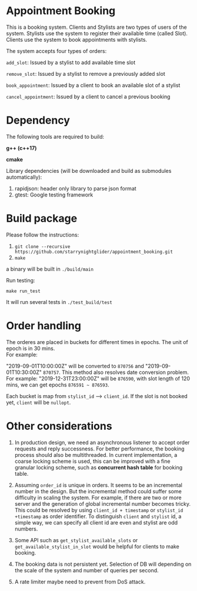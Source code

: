 # Appointment Booking
This is a booking system. Clients and Stylists are two types of users of the system. Stylists use the system to register their available time (called ​Slot​). Clients use the system to book appointments with stylists.

The system accepts four types of orders:

  `add_slot​`: Issued by a stylist to add available time slot
  
  `remove_slot​`: Issued by a stylist to remove a previously added slot

  `book_appointment​`: Issued by a client to book an available slot of a stylist
  
  `cancel_appointment​`: Issued by a client to cancel a previous booking

# Dependency
The following tools are required to build:

**g++ (c++17)** 

**cmake**

Library dependencies (will be downloaded and build as submodules automatically):
1. rapidjson: header only library to parse json format
2. gtest: Google testing framework

# Build package
Please follow the instructions:

1. `git clone --recursive https://github.com/starrynightglider/appointment_booking.git`
2. `make`

a binary will be built in `./build/main`

Run testing:

`make run_test` 

It will run several tests in `./test_build/test`

# Order handling
The orderes are placed in buckets for different times in epochs. The unit of epoch is in 30 mins.    
For example: 

"2019-09-01T10:00:00Z" will be converted to `870756` and "2019-09-01T10:30:00Z" `870757`. This method also resolves date conversion problem. For example: "2019-12-31T23:00:00Z" will be `876590`, with slot length of 120 mins, we can get epochs `876591 ~ 876593`.

Each bucket is map from `stylist_id` --> `client_id`. If the slot is not booked yet, `client` will be `nullopt`.  

# Other considerations
1. In production design, we need an asynchronous listener to accept order requests and reply successness. For better performance, the booking process should also be multithreaded. In current implementation, a coarse locking scheme is used, this can be improved with a fine granular locking scheme, such as **concurrent hash table** for booking table.

2. Assuming `order_id` is unique in orders. It seems to be an incremental number in the design. But the incremental method could suffer some difficulty in scaling the system. For example, if there are two or more server and the generation of global incremental number becomes tricky. This could be resolved by using `client_id + timestamp` or `stylist_id +timestamp` as order identifier. To distinguish `client` and `stylist` id, a simple way, we can specify all client id are even and stylist are odd numbers.   

3. Some API such as `get_stylist_available_slots` or `get_available_stylist_in_slot` would be helpful for clients to make booking.  

4. The booking data is not persistent yet. Selection of DB will depending on the scale of the system and number of queries per second. 

5. A rate limiter maybe need to prevent from DoS attack. 

